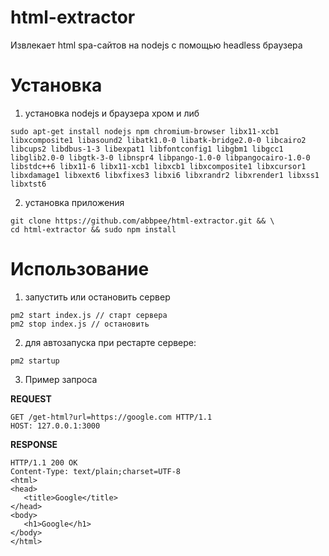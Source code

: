 # html-extractor
Извлекает html spa-сайтов на nodejs с помощью headless браузера

# Установка
1. установка nodejs и браузера хром и либ
```
sudo apt-get install nodejs npm chromium-browser libx11-xcb1 libxcomposite1 libasound2 libatk1.0-0 libatk-bridge2.0-0 libcairo2 libcups2 libdbus-1-3 libexpat1 libfontconfig1 libgbm1 libgcc1 libglib2.0-0 libgtk-3-0 libnspr4 libpango-1.0-0 libpangocairo-1.0-0 libstdc++6 libx11-6 libx11-xcb1 libxcb1 libxcomposite1 libxcursor1 libxdamage1 libxext6 libxfixes3 libxi6 libxrandr2 libxrender1 libxss1 libxtst6
```
2. установка приложения
```
git clone https://github.com/abbpee/html-extractor.git && \
cd html-extractor && sudo npm install
```

# Использование
1. запустить или остановить сервер
```
pm2 start index.js // старт сервера
pm2 stop index.js // остановить
```
2. для автозапуска при рестарте сервере:
```
pm2 startup
```
3. Пример запроса

**REQUEST**
```http
GET /get-html?url=https://google.com HTTP/1.1
HOST: 127.0.0.1:3000
```

**RESPONSE**
```http
HTTP/1.1 200 OK
Content-Type: text/plain;charset=UTF-8
<html>
<head>
   <title>Google</title>
</head>
<body>
   <h1>Google</h1>
</body>
</html>
```
